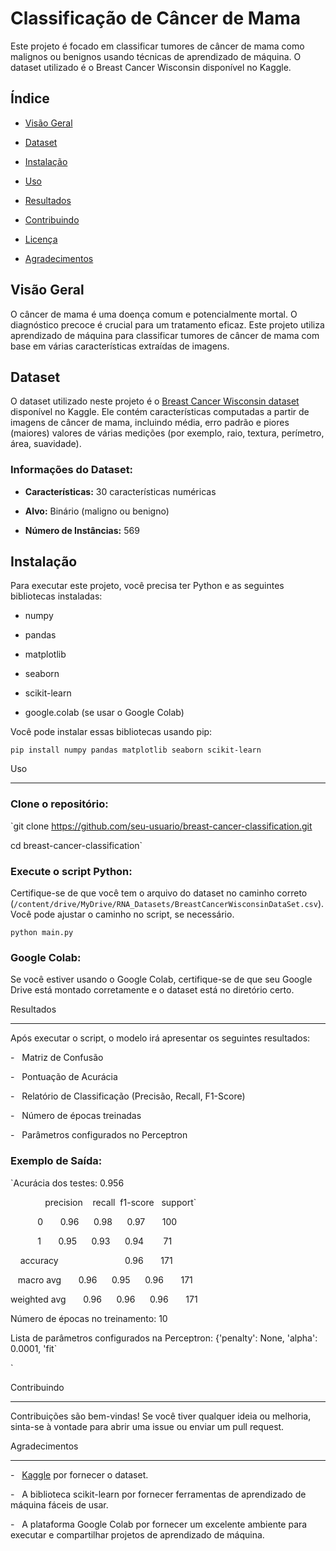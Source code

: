 # Classificação de Câncer de Mama

Este projeto é focado em classificar tumores de câncer de mama como malignos ou benignos usando técnicas de aprendizado de máquina. O dataset utilizado é o Breast Cancer Wisconsin disponível no Kaggle.

## Índice

- [Visão Geral](#visão-geral)

- [Dataset](#dataset)

- [Instalação](#instalação)

- [Uso](#uso)

- [Resultados](#resultados)

- [Contribuindo](#contribuindo)

- [Licença](#licença)

- [Agradecimentos](#agradecimentos)

## Visão Geral

O câncer de mama é uma doença comum e potencialmente mortal. O diagnóstico precoce é crucial para um tratamento eficaz. Este projeto utiliza aprendizado de máquina para classificar tumores de câncer de mama com base em várias características extraídas de imagens.

## Dataset

O dataset utilizado neste projeto é o [Breast Cancer Wisconsin dataset](https://www.kaggle.com/datasets/uciml/breast-cancer-wisconsin-data) disponível no Kaggle. Ele contém características computadas a partir de imagens de câncer de mama, incluindo média, erro padrão e piores (maiores) valores de várias medições (por exemplo, raio, textura, perímetro, área, suavidade).

### Informações do Dataset:

- **Características:** 30 características numéricas

- **Alvo:** Binário (maligno ou benigno)

- **Número de Instâncias:** 569

## Instalação

Para executar este projeto, você precisa ter Python e as seguintes bibliotecas instaladas:

- numpy

- pandas

- matplotlib

- seaborn

- scikit-learn

- google.colab (se usar o Google Colab)

Você pode instalar essas bibliotecas usando pip:

`pip install numpy pandas matplotlib seaborn scikit-learn`

Uso

---

### Clone o repositório:

`git clone https://github.com/seu-usuario/breast-cancer-classification.git

cd breast-cancer-classification`

### Execute o script Python:

Certifique-se de que você tem o arquivo do dataset no caminho correto (`/content/drive/MyDrive/RNA_Datasets/BreastCancerWisconsinDataSet.csv`). Você pode ajustar o caminho no script, se necessário.

`python main.py`

### Google Colab:

Se você estiver usando o Google Colab, certifique-se de que seu Google Drive está montado corretamente e o dataset está no diretório certo.

Resultados

----------

Após executar o script, o modelo irá apresentar os seguintes resultados:

-   Matriz de Confusão

-   Pontuação de Acurácia

-   Relatório de Classificação (Precisão, Recall, F1-Score)

-   Número de épocas treinadas

-   Parâmetros configurados no Perceptron

### Exemplo de Saída:

[](https://github.com/Gabrielarcenio/breast-cancer-classification/blob/main/README.md#exemplo-de-sa%C3%ADda)

`Acurácia dos testes: 0.956 

              precision    recall  f1-score   support`

           0       0.96      0.98      0.97       100

           1       0.95      0.93      0.94        71

    accuracy                           0.96       171

   macro avg       0.96      0.95      0.96       171

weighted avg       0.96      0.96      0.96       171

Número de épocas no treinamento: 10

Lista de parâmetros configurados na Perceptron: {'penalty': None, 'alpha': 0.0001, 'fit`

`

Contribuindo

------------

Contribuições são bem-vindas! Se você tiver qualquer ideia ou melhoria, sinta-se à vontade para abrir uma issue ou enviar um pull request.

Agradecimentos

--------------

-   [Kaggle](https://www.kaggle.com/) por fornecer o dataset.

-   A biblioteca scikit-learn por fornecer ferramentas de aprendizado de máquina fáceis de usar.

-   A plataforma Google Colab por fornecer um excelente ambiente para executar e compartilhar projetos de aprendizado de máquina.
